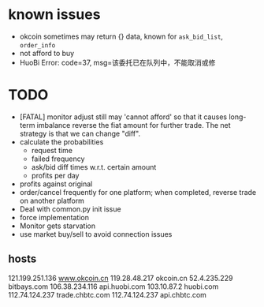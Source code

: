# known issues
* okcoin sometimes may return {} data, known for `ask_bid_list`, `order_info`
* not afford to buy
* HuoBi Error: code=37, msg=该委托已在队列中，不能取消或修

# TODO
* [FATAL] monitor adjust still may 'cannot afford' so that it causes long-term imbalance
reverse the fiat amount for further trade. The net strategy is that we can change "diff".
* calculate the probabilities
    - request time
    - failed frequency
    - ask/bid diff times w.r.t. certain amount
    - profits per day
* profits against original 
* order/cancel frequently for one platform; when completed, reverse trade on another platform
* Deal with common.py init issue
* force implementation
* Monitor gets starvation
* use market buy/sell to avoid connection issues

## hosts
121.199.251.136 www.okcoin.cn
119.28.48.217   okcoin.cn
52.4.235.229    bitbays.com
106.38.234.116  api.huobi.com
103.10.87.2     huobi.com
112.74.124.237  trade.chbtc.com
112.74.124.237  api.chbtc.com
